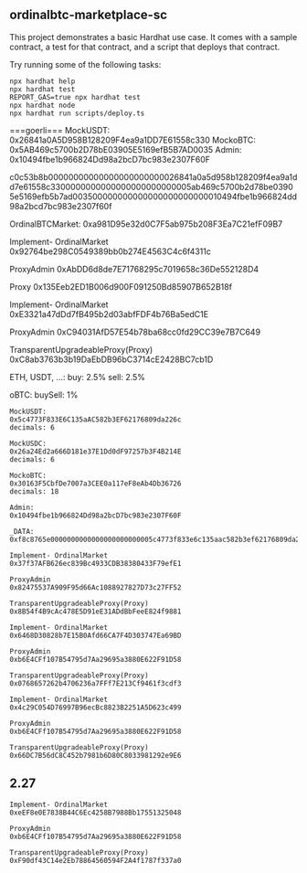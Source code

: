 ## ordinalbtc-marketplace-sc

This project demonstrates a basic Hardhat use case. It comes with a sample contract, a test for that contract, and a script that deploys that contract.

Try running some of the following tasks:

```shell
npx hardhat help
npx hardhat test
REPORT_GAS=true npx hardhat test
npx hardhat node
npx hardhat run scripts/deploy.ts
```

===goerli===
MockUSDT: 0x26841a0A5D958B128209F4ea9a1DD7E61558c330
MockoBTC: 0x5AB469c5700b2D78bE03905E5169efB5B7AD0035
Admin: 0x10494fbe1b966824Dd98a2bcD7bc983e2307F60F

c0c53b8b00000000000000000000000026841a0a5d958b128209f4ea9a1dd7e61558c3300000000000000000000000005ab469c5700b2d78be03905e5169efb5b7ad003500000000000000000000000010494fbe1b966824dd98a2bcd7bc983e2307f60f

OrdinalBTCMarket: 0xa981D95e32d0C7F5ab975b208F3Ea7C21efF09B7

Implement- OrdinalMarket
0x92764be298C0549389bb0b274E4563C4c6f4311c

ProxyAdmin
0xAbDD6d8de7E71768295c7019658c36De552128D4

Proxy
0x135Eeb2ED1B006d900F091250Bd85907B652B18f

Implement- OrdinalMarket
0xE3321a47dDd7fB495b2d03abfFDF4b76Ba5edC1E

ProxyAdmin
0xC94031AfD57E54b78ba68cc0fd29CC39e7B7C649

TransparentUpgradeableProxy(Proxy)
0xC8ab3763b3b19DaEbDB96bC3714cE2428BC7cb1D

ETH, USDT, ...: 
buy: 2.5% sell: 2.5%

oBTC:
buySell: 1%

```
MockUSDT: 
0x5c4773F833E6C135aAC582b3EF62176809da226c
decimals: 6

MockUSDC: 
0x26a24Ed2a666D181e37E1Dd0dF97257b3F4B214E
decimals: 6

MockoBTC: 
0x30163F5CbfDe7007a3CEE0a117eF8eAb4Db36726
decimals: 18

Admin: 
0x10494fbe1b966824Dd98a2bcD7bc983e2307F60F

_DATA: 0xf8c8765e0000000000000000000000005c4773f833e6c135aac582b3ef62176809da226c00000000000000000000000026a24ed2a666d181e37e1dd0df97257b3f4b214e00000000000000000000000030163f5cbfde7007a3cee0a117ef8eab4db3672600000000000000000000000010494fbe1b966824dd98a2bcd7bc983e2307f60f

Implement- OrdinalMarket
0x37f37AFB626ec839Bc4933CDB38380433F79efE1

ProxyAdmin
0x82475537A909F95d66Ac1088927827D73c27FF52

TransparentUpgradeableProxy(Proxy)
0x8B54f4B9cAc478E5D91eE31ADdBbFeeE824f9881

```

```
Implement- OrdinalMarket
0x6468D30828b7E15B0Afd66CA7F4D303747Ea69BD

ProxyAdmin
0xb6E4CFf107B54795d7Aa29695a3880E622F91D58

TransparentUpgradeableProxy(Proxy)
0x0768657262b4706236a7FFf7E213Cf9461f3cdf3
```

```
Implement- OrdinalMarket
0x4c29C054D76997B96ecBc8823B2251A5D623c499

ProxyAdmin
0xb6E4CFf107B54795d7Aa29695a3880E622F91D58

TransparentUpgradeableProxy(Proxy)
0x66DC7B56dC8C452b7981b6D80C8033981292e9E6
```

## 2.27
```
Implement- OrdinalMarket
0xeEF8e0E7838B44C6Ec4258B7988Bb17551325048

ProxyAdmin
0xb6E4CFf107B54795d7Aa29695a3880E622F91D58

TransparentUpgradeableProxy(Proxy)
0xF90df43C14e2Eb78864560594F2A4f1787f337a0
```